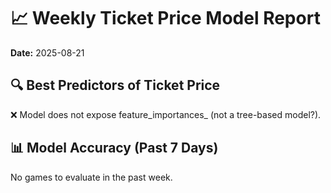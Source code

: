 # 📈 Weekly Ticket Price Model Report
**Date:** 2025-08-21

## 🔍 Best Predictors of Ticket Price

❌ Model does not expose feature_importances_ (not a tree-based model?).

## 📊 Model Accuracy (Past 7 Days)
No games to evaluate in the past week.
